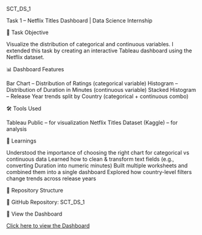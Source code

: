 SCT_DS_1

Task 1 – Netflix Titles Dashboard | Data Science Internship

📌 Task Objective

Visualize the distribution of categorical and continuous variables.
I extended this task by creating an interactive Tableau dashboard using the Netflix dataset.

📊 Dashboard Features

Bar Chart – Distribution of Ratings (categorical variable)
Histogram – Distribution of Duration in Minutes (continuous variable)
Stacked Histogram – Release Year trends split by Country (categorical + continuous combo)

🛠 Tools Used

Tableau Public – for visualization
Netflix Titles Dataset (Kaggle) – for analysis

🎯 Learnings

Understood the importance of choosing the right chart for categorical vs continuous data
Learned how to clean & transform text fields (e.g., converting Duration into numeric minutes)
Built multiple worksheets and combined them into a single dashboard
Explored how country-level filters change trends across release years

📂 Repository Structure

🔗 GitHub Repository: SCT_DS_1

🔗 View the Dashboard

[Click here to view the Dashboard](https://public.tableau.com/views/NetflixDashboard-Mythri/Dashboard1?:language=en-US&publish=yes&:sid=&redirect=auth&)





